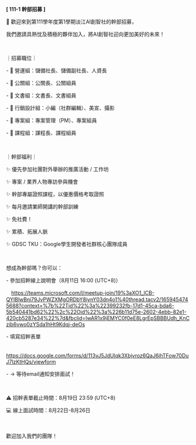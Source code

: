 **[ 111-1 幹部招募 ]**

🎉 歡迎來到第111學年度第1學期淡江AI創智社的幹部招募，

我們邀請具熱忱及積極的夥伴加入，將AI創智社迎向更加美好的未來！

&nbsp;

｜招募職位｜

\- 🔋 營運組：儲備社長、儲備副社長、人資長

\- 🤝 公關組：公關長、公關組員

\- 📝 文書組：文書長、文書組員

\- 🎨 行銷設計組：小編（社群編輯）、美宣、攝影

\- 📅 專案組：專案管理（PM）、專案組員

\- 📖 課程組：課程長、課程組員

&nbsp;

｜幹部福利｜

✨ 優先參加社團對外舉辦的推廣活動 / 工作坊

✨ 專案 / 業界人物專訪參與機會

✨ 幹部專屬證照課程，以優惠價格考取證照

✨ 每月邀請業師開講的幹部訓練

✨ 免社費！

✨ 累積、拓展人脈

✨ GDSC TKU：Google學生開發者社群核心團隊成員

&nbsp;

想成為幹部嗎？你可以：

\- 參加招幹線上說明會（8月11日 16:00 (UTC+8)）

　https://teams.microsoft.com/l/meetup-join/19%3aXO1_lCB-QYIBlwBni79JvPWZXMgORDbY8iynY03dn4o1%40thread.tacv2/1659454745688?context=%7b%22Tid%22%3a%22399232fb-17d1-45ca-bda6-5b540441bd62%22%2c%22Oid%22%3a%226b11d75e-2602-4ebb-82e1-420cb5287e34%22%7d&fbclid=IwAR1x9jEMYC0f0eE8LgrEpSBBBUdh_KnCzib6vwo0zYSda1hHt9Kdqj-deOs

\- 填寫招幹表單

　https://docs.google.com/forms/d/113vJ5JdUIqk3Xbjvroz6QaJ6ihTFow70DuJ7lzKtHQs/viewform

\- → 等待email通知安排面試！

&nbsp;

⚠️ 招幹表單截止時間：8月19日 23:59 (UTC+8)

💻 線上面試時間：8月22日-8月26日

&nbsp;

歡迎加入我們的團隊！
